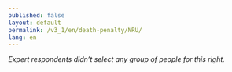 ```yaml
---
published: false
layout: default
permalink: /v3_1/en/death-penalty/NRU/
lang: en
---
```

_Expert respondents didn’t select any group of people for this right._
